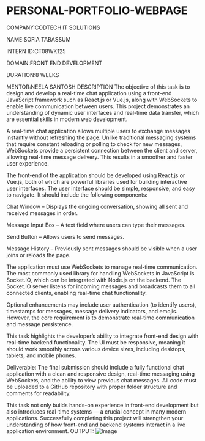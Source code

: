# PERSONAL-PORTFOLIO-WEBPAGE
COMPANY:CODTECH IT SOLUTIONS

NAME:SOFIA TABASSUM

INTERN ID:CT08WK125

DOMAIN:FRONT END DEVELOPMENT

DURATION:8 WEEKS

MENTOR:NEELA SANTOSH
DESCRIPTION
The objective of this task is to design and develop a real-time chat application using a front-end JavaScript framework such as React.js or Vue.js, along with WebSockets to enable live communication between users. This project demonstrates an understanding of dynamic user interfaces and real-time data transfer, which are essential skills in modern web development.

A real-time chat application allows multiple users to exchange messages instantly without refreshing the page. Unlike traditional messaging systems that require constant reloading or polling to check for new messages, WebSockets provide a persistent connection between the client and server, allowing real-time message delivery. This results in a smoother and faster user experience.

The front-end of the application should be developed using React.js or Vue.js, both of which are powerful libraries used for building interactive user interfaces. The user interface should be simple, responsive, and easy to navigate. It should include the following components:

Chat Window – Displays the ongoing conversation, showing all sent and received messages in order.

Message Input Box – A text field where users can type their messages.

Send Button – Allows users to send messages.

Message History – Previously sent messages should be visible when a user joins or reloads the page.

The application must use WebSockets to manage real-time communication. The most commonly used library for handling WebSockets in JavaScript is Socket.IO, which can be integrated with Node.js on the backend. The Socket.IO server listens for incoming messages and broadcasts them to all connected clients, enabling real-time chat functionality.

Optional enhancements may include user authentication (to identify users), timestamps for messages, message delivery indicators, and emojis. However, the core requirement is to demonstrate real-time communication and message persistence.

This task highlights the developer’s ability to integrate front-end design with real-time backend functionality. The UI must be responsive, meaning it should work smoothly across various device sizes, including desktops, tablets, and mobile phones.

Deliverable:
The final submission should include a fully functional chat application with a clean and responsive design, real-time messaging using WebSockets, and the ability to view previous chat messages. All code must be uploaded to a GitHub repository with proper folder structure and comments for readability.

This task not only builds hands-on experience in front-end development but also introduces real-time systems — a crucial concept in many modern applications. Successfully completing this project will strengthen your understanding of how front-end and backend systems interact in a live application environment.
OUTPUT:
![Image](https://github.com/user-attachments/assets/87115060-8d5a-4d6c-aec6-3fe6f2294c71)
